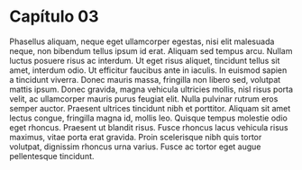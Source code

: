 # Capítulo 03

Phasellus aliquam, neque eget ullamcorper egestas, nisi elit malesuada neque, non bibendum tellus ipsum id erat. Aliquam sed tempus arcu. Nullam luctus posuere risus ac interdum. Ut eget risus aliquet, tincidunt tellus sit amet, interdum odio. Ut efficitur faucibus ante in iaculis. In euismod sapien a tincidunt viverra. Donec mauris massa, fringilla non libero sed, volutpat mattis ipsum. Donec gravida, magna vehicula ultricies mollis, nisl risus porta velit, ac ullamcorper mauris purus feugiat elit. Nulla pulvinar rutrum eros semper auctor. Praesent ultrices tincidunt nibh et porttitor. Aliquam sit amet lectus congue, fringilla magna id, mollis leo. Quisque tempus molestie odio eget rhoncus. Praesent ut blandit risus. Fusce rhoncus lacus vehicula risus maximus, vitae porta erat gravida. Proin scelerisque nibh quis tortor volutpat, dignissim rhoncus urna varius. Fusce ac tortor eget augue pellentesque tincidunt. 